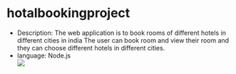# hotalbookingproject
<ul><li>Description: The web application is to book rooms of different hotels in different cities in india 
The user can book room and view their room and they can choose different hotels in different
cities.</li>
<li>language: Node.js</li>
<img src="https://munees.me/assets/img/certificate.jpg" />
